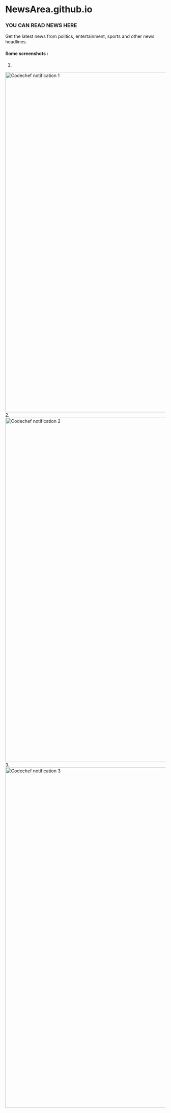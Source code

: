 # NewsArea.github.io
<h3>YOU CAN READ NEWS HERE</h3>
Get the latest news from politics, entertainment, sports and other news headlines.

<h4>Some screenshots : </h4>

1.
<img width="1067" alt="Codechef notification 1" src="https://user-images.githubusercontent.com/83975334/139040944-9954cf71-fc2f-4d66-8c98-09658c9894d3.png">
2.
<img width="1080" alt="Codechef notification 2" src="https://user-images.githubusercontent.com/83975334/139040995-c9843d70-e66e-4778-a1a4-a3b9c227b2da.png">
3.
<img width="1068" alt="Codechef notification 3" src="https://user-images.githubusercontent.com/83975334/139041006-e6f1c637-003e-4aeb-986b-b367cf982ab4.png">
